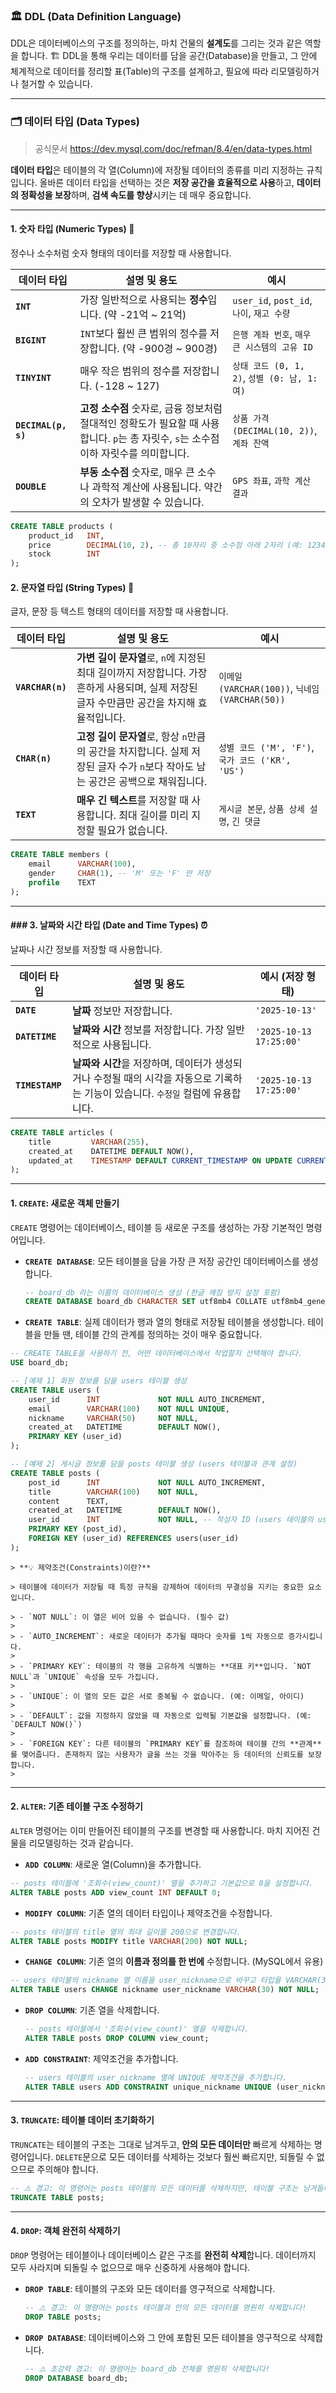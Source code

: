 ### 🏛️ DDL (Data Definition Language)

DDL은 데이터베이스의 구조를 정의하는, 마치 건물의 **설계도**를 그리는 것과 같은 역할을 합니다. 🏗️ DDL을 통해 우리는 데이터를 담을 공간(Database)을 만들고, 그 안에 체계적으로 데이터를 정리할 표(Table)의 구조를 설계하고, 필요에 따라 리모델링하거나 철거할 수 있습니다.

---

###  🗂️ 데이터 타입 (Data Types)
> 공식문서 https://dev.mysql.com/doc/refman/8.4/en/data-types.html

**데이터 타입**은 테이블의 각 열(Column)에 저장될 데이터의 종류를 미리 지정하는 규칙입니다. 올바른 데이터 타입을 선택하는 것은 **저장 공간을 효율적으로 사용**하고, **데이터의 정확성을 보장**하며, **검색 속도를 향상**시키는 데 매우 중요합니다.

---

####  **1. 숫자 타입 (Numeric Types)** 🔢

정수나 소수처럼 숫자 형태의 데이터를 저장할 때 사용합니다.

| 데이터 타입              | 설명 및 용도                                                                            | 예시                                   |
| ------------------- | ---------------------------------------------------------------------------------- | ------------------------------------ |
| **`INT`**           | 가장 일반적으로 사용되는 **정수**입니다. (약 -21억 ~ 21억)                                            | `user_id`, `post_id`, `나이`, `재고 수량`  |
| **`BIGINT`**        | `INT`보다 훨씬 큰 범위의 정수를 저장합니다. (약 -900경 ~ 900경)                                       | `은행 계좌 번호`, `매우 큰 시스템의 고유 ID`        |
| **`TINYINT`**       | 매우 작은 범위의 정수를 저장합니다. (-128 ~ 127)                                                  | `상태 코드 (0, 1, 2)`, `성별 (0: 남, 1: 여)` |
| **`DECIMAL(p, s)`** | **고정 소수점** 숫자로, 금융 정보처럼 절대적인 정확도가 필요할 때 사용합니다. `p`는 총 자릿수, `s`는 소수점 이하 자릿수를 의미합니다. | `상품 가격 (DECIMAL(10, 2))`, `계좌 잔액`    |
| **`DOUBLE`**        | **부동 소수점** 숫자로, 매우 큰 소수나 과학적 계산에 사용됩니다. 약간의 오차가 발생할 수 있습니다.                        | `GPS 좌표`, `과학 계산 결과`                 |

```sql
CREATE TABLE products (
    product_id   INT,
    price        DECIMAL(10, 2), -- 총 10자리 중 소수점 아래 2자리 (예: 12345678.99)
    stock        INT
);
```


#### **2. 문자열 타입 (String Types)** 📝

글자, 문장 등 텍스트 형태의 데이터를 저장할 때 사용합니다.

| 데이터 타입           | 설명 및 용도                                                                             | 예시                                        |
| ---------------- | ----------------------------------------------------------------------------------- | ----------------------------------------- |
| **`VARCHAR(n)`** | **가변 길이 문자열**로, `n`에 지정된 최대 길이까지 저장합니다. 가장 흔하게 사용되며, 실제 저장된 글자 수만큼만 공간을 차지해 효율적입니다. | `이메일 (VARCHAR(100))`, `닉네임 (VARCHAR(50))` |
| **`CHAR(n)`**    | **고정 길이 문자열**로, 항상 `n`만큼의 공간을 차지합니다. 실제 저장된 글자 수가 `n`보다 작아도 남는 공간은 공백으로 채워집니다.      | `성별 코드 ('M', 'F')`, `국가 코드 ('KR', 'US')`  |
| **`TEXT`**       | **매우 긴 텍스트**를 저장할 때 사용합니다. 최대 길이를 미리 지정할 필요가 없습니다.                                  | `게시글 본문`, `상품 상세 설명`, `긴 댓글`              |




```SQL
CREATE TABLE members (
    email      VARCHAR(100),
    gender     CHAR(1), -- 'M' 또는 'F' 만 저장
    profile    TEXT
);
```

---

#### ### **3. 날짜와 시간 타입 (Date and Time Types)** ⏰

날짜나 시간 정보를 저장할 때 사용합니다.

|데이터 타입|설명 및 용도|예시 (저장 형태)|
|---|---|---|
|**`DATE`**|**날짜** 정보만 저장합니다.|`'2025-10-13'`|
|**`DATETIME`**|**날짜와 시간** 정보를 저장합니다. 가장 일반적으로 사용됩니다.|`'2025-10-13 17:25:00'`|
|**`TIMESTAMP`**|**날짜와 시간**을 저장하며, 데이터가 생성되거나 수정될 때의 시각을 자동으로 기록하는 기능이 있습니다. `수정일` 컬럼에 유용합니다.|`'2025-10-13 17:25:00'`|


```SQL
CREATE TABLE articles (
    title         VARCHAR(255),
    created_at    DATETIME DEFAULT NOW(),
    updated_at    TIMESTAMP DEFAULT CURRENT_TIMESTAMP ON UPDATE CURRENT_TIMESTAMP
);
```

---

#### 1. `CREATE`: 새로운 객체 만들기

`CREATE` 명령어는 데이터베이스, 테이블 등 새로운 구조를 생성하는 가장 기본적인 명령어입니다.

- **`CREATE DATABASE`**: 모든 테이블을 담을 가장 큰 저장 공간인 데이터베이스를 생성합니다.
    
    ```SQL
    -- board_db 라는 이름의 데이터베이스 생성 (한글 깨짐 방지 설정 포함)
    CREATE DATABASE board_db CHARACTER SET utf8mb4 COLLATE utf8mb4_general_ci;
    ```
    
- **`CREATE TABLE`**: 실제 데이터가 행과 열의 형태로 저장될 테이블을 생성합니다. 테이블을 만들 땐, 테이블 간의 관계를 정의하는 것이 매우 중요합니다.
    
    
    
```SQL
-- CREATE TABLE을 사용하기 전, 어떤 데이터베이스에서 작업할지 선택해야 합니다.
USE board_db;

-- [예제 1] 회원 정보를 담을 users 테이블 생성
CREATE TABLE users (
	user_id      INT             NOT NULL AUTO_INCREMENT,
	email        VARCHAR(100)    NOT NULL UNIQUE,
	nickname     VARCHAR(50)     NOT NULL,
	created_at   DATETIME        DEFAULT NOW(),
	PRIMARY KEY (user_id)
);

-- [예제 2] 게시글 정보를 담을 posts 테이블 생성 (users 테이블과 관계 설정)
CREATE TABLE posts (
	post_id      INT             NOT NULL AUTO_INCREMENT,
	title        VARCHAR(100)    NOT NULL,
	content      TEXT,
	created_at   DATETIME        DEFAULT NOW(),
	user_id      INT             NOT NULL, -- 작성자 ID (users 테이블의 user_id를 참조)
	PRIMARY KEY (post_id),
	FOREIGN KEY (user_id) REFERENCES users(user_id)
);
```
    
    > **💡 제약조건(Constraints)이란?**
    
    > 테이블에 데이터가 저장될 때 특정 규칙을 강제하여 데이터의 무결성을 지키는 중요한 요소입니다.
    
    > - `NOT NULL`: 이 열은 비어 있을 수 없습니다. (필수 값)
    >     
    > - `AUTO_INCREMENT`: 새로운 데이터가 추가될 때마다 숫자를 1씩 자동으로 증가시킵니다.
    >     
    > - `PRIMARY KEY`: 테이블의 각 행을 고유하게 식별하는 **대표 키**입니다. `NOT NULL`과 `UNIQUE` 속성을 모두 가집니다.
    >     
    > - `UNIQUE`: 이 열의 모든 값은 서로 중복될 수 없습니다. (예: 이메일, 아이디)
    >     
    > - `DEFAULT`: 값을 지정하지 않았을 때 자동으로 입력될 기본값을 설정합니다. (예: `DEFAULT NOW()`)
    >     
    > - `FOREIGN KEY`: 다른 테이블의 `PRIMARY KEY`를 참조하여 테이블 간의 **관계**를 맺어줍니다. 존재하지 않는 사용자가 글을 쓰는 것을 막아주는 등 데이터의 신뢰도를 보장합니다.
    >     
    

---

#### 2. `ALTER`: 기존 테이블 구조 수정하기

`ALTER` 명령어는 이미 만들어진 테이블의 구조를 변경할 때 사용합니다. 마치 지어진 건물을 리모델링하는 것과 같습니다.

- **`ADD COLUMN`**: 새로운 열(Column)을 추가합니다.
    
```SQL
-- posts 테이블에 '조회수(view_count)' 열을 추가하고 기본값으로 0을 설정합니다.
ALTER TABLE posts ADD view_count INT DEFAULT 0;
```
    
- **`MODIFY COLUMN`**: 기존 열의 데이터 타입이나 제약조건을 수정합니다.
    
```SQL
-- posts 테이블의 title 열의 최대 길이를 200으로 변경합니다.
ALTER TABLE posts MODIFY title VARCHAR(200) NOT NULL;
```
    
- **`CHANGE COLUMN`**: 기존 열의 **이름과 정의를 한 번에** 수정합니다. (MySQL에서 유용)
    
```SQL
-- users 테이블의 nickname 열 이름을 user_nickname으로 바꾸고 타입을 VARCHAR(30)으로 변경합니다.
ALTER TABLE users CHANGE nickname user_nickname VARCHAR(30) NOT NULL;
```
    
- **`DROP COLUMN`**: 기존 열을 삭제합니다.
    
    ```SQL
    -- posts 테이블에서 '조회수(view_count)' 열을 삭제합니다.
    ALTER TABLE posts DROP COLUMN view_count;
    ```
    
- **`ADD CONSTRAINT`**: 제약조건을 추가합니다.
    ```SQL
    -- users 테이블의 user_nickname 열에 UNIQUE 제약조건을 추가합니다.
    ALTER TABLE users ADD CONSTRAINT unique_nickname UNIQUE (user_nickname);
    ```
    

---

#### 3. `TRUNCATE`: 테이블 데이터 초기화하기

`TRUNCATE`는 테이블의 구조는 그대로 남겨두고, **안의 모든 데이터만** 빠르게 삭제하는 명령어입니다. `DELETE`문으로 모든 데이터를 삭제하는 것보다 훨씬 빠르지만, 되돌릴 수 없으므로 주의해야 합니다.

```SQL
-- ⚠️ 경고: 이 명령어는 posts 테이블의 모든 데이터를 삭제하지만, 테이블 구조는 남겨둡니다.
TRUNCATE TABLE posts;
```

---

#### 4. `DROP`: 객체 완전히 삭제하기

`DROP` 명령어는 테이블이나 데이터베이스 같은 구조를 **완전히 삭제**합니다. 데이터까지 모두 사라지며 되돌릴 수 없으므로 매우 신중하게 사용해야 합니다.

- **`DROP TABLE`**: 테이블의 구조와 모든 데이터를 영구적으로 삭제합니다.
    
    ```SQL
    -- ⚠️ 경고: 이 명령어는 posts 테이블과 안의 모든 데이터를 영원히 삭제합니다!
    DROP TABLE posts;
    ```
    
- **`DROP DATABASE`**: 데이터베이스와 그 안에 포함된 모든 테이블을 영구적으로 삭제합니다.
    
    ```SQL
    -- ⚠️ 초강력 경고: 이 명령어는 board_db 전체를 영원히 삭제합니다!
    DROP DATABASE board_db;
    ```

